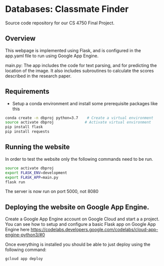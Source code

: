# Databases: Classmate Finder
Source code repository for our CS 4750 Final Project.

## Overview
This webpage is implemented using Flask, and is configured in the app.yaml file to run using Google App Engine.

main.py: The app includes the code for text parsing, and for predicting the location of the image. It also includes subroutines to calculate the scores described in the research paper. 

## Requirements
- Setup a conda environment and install some prerequisite packages like this
```bash
conda create -n dbproj python=3.7    # Create a virtual environment
source activate dbproj         	    # Activate virtual environment
pip install flask
pip install requests
```

## Running the website
In order to test the website only the following commands need to be run.
```bash
source activate dbproj
export FLASK_ENV=development
export FLASK_APP=main.py
flask run
```
The server is now run on port 5000, not 8080

## Deploying the website on Google App Engine.
Create a Google App Engine account on Google Cloud and start a a project. You can see how to setup and configure a basic Flask app on Google App Engine here https://codelabs.developers.google.com/codelabs/cloud-app-engine-python3/#0

Once everything is installed you should be able to just deploy using the following command:

```bash
gcloud app deploy
```
